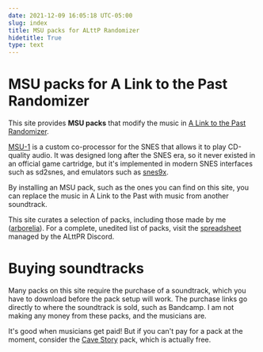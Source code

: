 ```yaml
---
date: 2021-12-09 16:05:18 UTC-05:00
slug: index
title: MSU packs for ALttP Randomizer
hidetitle: True
type: text
---
```


# MSU packs for A Link to the Past Randomizer

This site provides **MSU packs** that modify the music in [A Link to the Past Randomizer][alttpr].

[MSU-1][] is a custom co-processor for the SNES that allows it to play CD-quality audio. It was designed long after the SNES era, so it never existed in an official game cartridge, but it's implemented in modern SNES interfaces such as sd2snes, and emulators such as [snes9x][].

By installing an MSU pack, such as the ones you can find on this site, you can replace the music in A Link to the Past with music from another soundtrack.

This site curates a selection of packs, including those made by me ([arborelia][]). For a complete, unedited list of packs, visit the [spreadsheet](https://docs.google.com/spreadsheets/d/1XRkR4Xy6S24UzYkYBAOv-VYWPKZIoUKgX04RbjF128Q/) managed by the ALttPR Discord.

[arborelia]: http://arborelia.net/
[alttpr]: https://alttpr.com/en
[MSU-1]: https://www.zeldix.net/t1607-msu1-getting-started-guide
[snes9x]: https://github.com/gocha/snes9x-rr/releases

# Buying soundtracks

Many packs on this site require the purchase of a soundtrack, which you have to download before the pack setup will work. The purchase links go directly to where the soundtrack is sold, such as Bandcamp. I am not making any money from these packs, and the musicians are.

It's good when musicians get paid! But if you can't pay for a pack at the moment, consider the [Cave Story][] pack, which is actually free.

[Cave Story]: /packs/cave-story
